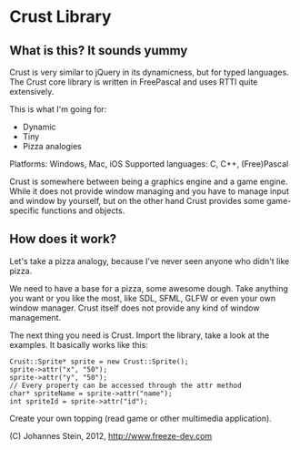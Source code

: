 Crust Library
=============

What is this? It sounds yummy
-----------------------------

Crust is very similar to jQuery in its dynamicness, but for typed languages. 
The Crust core library is written in FreePascal and uses RTTI quite extensively.

This is what I'm going for:
- Dynamic
- Tiny
- Pizza analogies


Platforms: Windows, Mac, iOS
Supported languages: C, C++, (Free)Pascal


Crust is somewhere between being a graphics engine and a game engine. While it does not provide
window managing and you have to manage input and window by yourself, but on the other hand Crust
provides some game-specific functions and objects.


How does it work?
-----------------

Let's take a pizza analogy, because I've never seen anyone who didn't like pizza.

We need to have a base for a pizza, some awesome dough. Take anything you want or you like the most, 
like SDL, SFML, GLFW or even your own window manager. Crust itself does not provide any kind of window management.

The next thing you need is Crust. Import the library, take a look at the examples. It basically works like this:
	
	Crust::Sprite* sprite = new Crust::Sprite();
	sprite->attr("x", "50");
	sprite->attr("y", "50");
    // Every property can be accessed through the attr method
	char* spriteName = sprite->attr("name");
	int spriteId = sprite->attr("id");
	
Create your own topping (read game or other multimedia application).
	
	

(C) Johannes Stein, 2012, http://www.freeze-dev.com